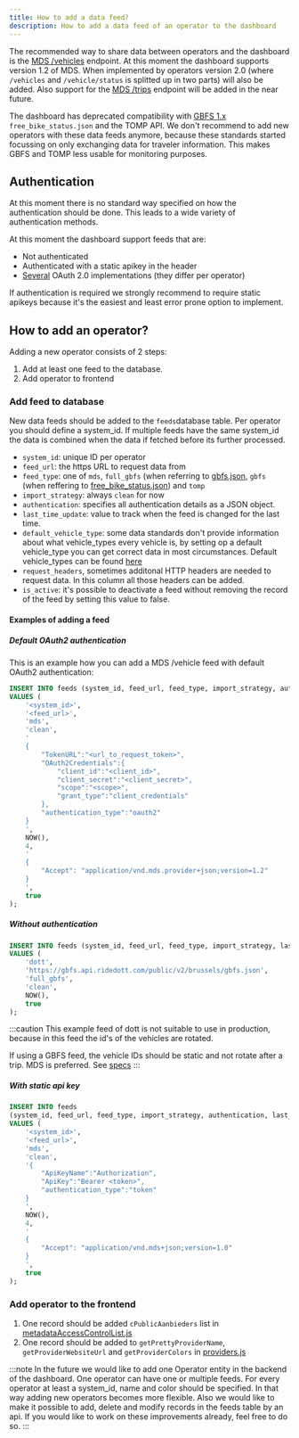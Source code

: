 ```yaml
---
title: How to add a data feed?
description: How to add a data feed of an operator to the dashboard
---
```


The recommended way to share data between operators and the dashboard is the [MDS /vehicles](https://github.com/openmobilityfoundation/mobility-data-specification/blob/main/provider/README.md#vehicles) endpoint. At this moment the dashboard supports version 1.2 of MDS. When implemented by operators version 2.0 (where `/vehicles` and `/vehicle/status` is splitted up in two parts) will also be added. Also support for the [MDS /trips](https://github.com/openmobilityfoundation/mobility-data-specification/blob/main/provider/README.md#trips) endpoint will be added in the near future.

The dashboard has deprecated compatibility with [GBFS 1.x](https://github.com/MobilityData/gbfs/blob/v1.1/gbfs.md#free_bike_statusjson) `free_bike_status.json` and the TOMP API. We don't recommend to add new operators with these data feeds anymore, because these standards started focussing on only exchanging data for traveler information. This makes GBFS and TOMP less usable for monitoring purposes.

## Authentication

At this moment there is no standard way specified on how the authentication should be done. This leads to a wide variety of authentication methods.

At this moment the dashboard support feeds that are:

- Not authenticated
- Authenticated with a static apikey in the header
- [Several](https://github.com/Stichting-CROW/dd-importer-v2/tree/master/feed/auth) OAuth 2.0 implementations (they differ per operator)

If authentication is required we strongly recommend to require static apikeys because it's the easiest and least error prone option to implement.

## How to add an operator?

Adding a new operator consists of 2 steps:

1. Add at least one feed to the database.
2. Add operator to frontend

### Add feed to database

New data feeds should be added to the `feeds`database table. Per operator you should define a system_id. If multiple feeds have the same system_id the data is combined when the data if fetched before its further processed.

- `system_id`: unique ID per operator
- `feed_url`: the https URL to request data from
- `feed_type`: one of `mds`, `full_gbfs` (when referring to [gbfs.json](https://github.com/MobilityData/gbfs/blob/master/gbfs.md#gbfsjson), `gbfs` (when reffering to [free_bike_status.json](https://github.com/MobilityData/gbfs/blob/v1.1/gbfs.md#free_bike_statusjson)) and `tomp`
- `import_strategy`: always `clean` for now
- `authentication`: specifies all authentication details as a JSON object.
- `last_time_update`: value to track when the feed is changed for the last time.
- `default_vehicle_type`: some data standards don't provide information about what vehicle_types every vehicle is, by setting op a default vehicle_type you can get correct data in most circumstances. Default vehicle_types can be found [here](https://github.com/Stichting-CROW/dd-importer-v2/blob/master/sql/main_model.sql#L185)
- `request_headers`, sometimes additonal HTTP headers are needed to request data. In this column all those headers can be added.
- `is_active`: it's possible to deactivate a feed without removing the record of the feed by setting this value to false.

#### Examples of adding a feed

##### Default OAuth2 authentication

This is an example how you can add a MDS /vehicle feed with default OAuth2 authentication:

```sql
INSERT INTO feeds (system_id, feed_url, feed_type, import_strategy, authentication, last_time_updated, default_vehicle_type, request_headers, is_active) 
VALUES (
    '<system_id>', 
    '<feed_url>', 
    'mds', 
    'clean', 
    '
    {
        "TokenURL":"<url_to_request_token>",
        "OAuth2Credentials":{
            "client_id":"<client_id>",
            "client_secret":"<client_secret>",
            "scope":"<scope>",
            "grant_type":"client_credentials"
        },
        "authentication_type":"oauth2"
    }
    ', 
    NOW(), 
    4, 
    '
    {
        "Accept": "application/vnd.mds.provider+json;version=1.2"
    }
    ',
    true
);
```
##### Without authentication

```sql
INSERT INTO feeds (system_id, feed_url, feed_type, import_strategy, last_time_updated, is_active) 
VALUES (
    'dott', 
    'https://gbfs.api.ridedott.com/public/v2/brussels/gbfs.json', 
    'full_gbfs', 
    'clean', 
    NOW(),
    true
);
```

:::caution
This example feed of dott is not suitable to use in production, because in this feed the id's of the vehicles are rotated.

If using a GBFS feed, the vehicle IDs should be static and not rotate after a trip. MDS is preferred. See [specs](https://docs.crow.nl/deelfietsdashboard/hr-dataspec/#gbfs-customized-deprecated)
:::

##### With static api key

```sql
INSERT INTO feeds 
(system_id, feed_url, feed_type, import_strategy, authentication, last_time_updated, default_vehicle_type, request_headers, is_active) 
VALUES (
    '<system_id>', 
    '<feed_url>', 
    'mds', 
    'clean', 
    '{
        "ApiKeyName":"Authorization",
        "ApiKey":"Bearer <token>",
        "authentication_type":"token"
    }   
    ', 
    NOW(), 
    4,
    '
    {
        "Accept": "application/vnd.mds+json;version=1.0"
    }
    ',
    true
);
```

### Add operator to the frontend

1. One record should be added `cPublicAanbieders` list in [metadataAccessControlList.js](https://github.com/Stichting-CROW/dashboarddeelmobiliteit-app/blob/6d57911285812660795a8fe8585f81a6e5a16649/src/poll-api/metadataAccessControlList.js#L4)
1. One record should be added to `getPrettyProviderName`, `getProviderWebsiteUrl` and `getProviderColors` in [providers.js](https://github.com/Stichting-CROW/dashboarddeelmobiliteit-app/blob/6d57911285812660795a8fe8585f81a6e5a16649/src/helpers/providers.js#L35)

:::note
In the future we would like to add one Operator entity in the backend of the dashboard. One operator can have one or multiple feeds. For every operator at least a system_id, name and color should be specified. In that way adding new operators becomes more flexible. Also we would like to make it possible to add, delete and modify records in the feeds table by an api. If you would like to work on these improvements already, feel free to do so.
:::
